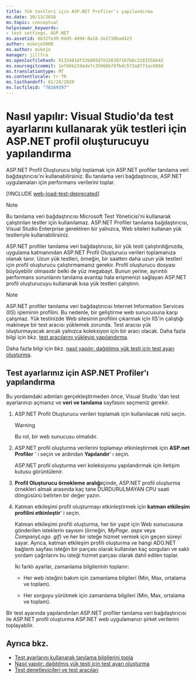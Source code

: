 ```yaml
---
title: Yük testleri için ASP.NET Profiler'ı yapılandırma
ms.date: 10/13/2016
ms.topic: conceptual
helpviewer_keywords:
- test settings, ASP.NET
ms.assetid: 6832fe39-04d5-4d94-8a18-3e2730bad423
author: mikejo5000
ms.author: mikejo
manager: jillfra
ms.openlocfilehash: 0132401df33bd65d7e328307167b6c228155bb42
ms.sourcegitcommit: 1efb6b219ade7c35068b79fbdc573a8771ac608d
ms.translationtype: MT
ms.contentlocale: tr-TR
ms.lasthandoff: 02/28/2020
ms.locfileid: "78169397"
---
```

# <a name="how-to-configure-aspnet-profiler-for-load-tests-using-test-settings-in-visual-studio"></a>Nasıl yapılır: Visual Studio'da test ayarlarını kullanarak yük testleri için ASP.NET profil oluşturucuyu yapılandırma

ASP.NET Profil Oluşturucu bilgi toplamak için ASP.NET profiler tanılama veri bağdaştırıcısı'nı kullanabilirsiniz. Bu tanılama veri bağdaştırıcısı, ASP.NET uygulamaları için performans verilerini toplar.

[!INCLUDE [web-load-test-deprecated](includes/web-load-test-deprecated.md)]

> [!NOTE]
> Bu tanılama veri bağdaştırıcısı Microsoft Test Yöneticisi'ni kullanarak çalıştırılan testler için kullanılamaz. ASP.NET Profiler tanılama bağdaştırıcısı, Visual Studio Enterprise gerektiren bir yalnızca, Web siteleri kullanan yük testleriyle kullanabilirsiniz.

ASP.NET profiler tanılama veri bağdaştırıcısı, bir yük testi çalıştırdığınızda, uygulama katmanından ASP.NET Profil Oluşturucu verileri toplamanıza olanak tanır. Uzun yük testleri, örneğin, bir saatten daha uzun yük testleri için profil oluşturucu çalıştırmamanız gerekir. Profil oluşturucu dosyası büyüyebilir olmasıdır belki de yüz megabayt. Bunun yerine, ayrıntılı performans sorunlarını tanılama avantajı hala erişmenizi sağlayan ASP.NET profil oluşturucuyu kullanarak kısa yük testleri çalıştırın.

> [!NOTE]
> ASP.NET profiler tanılama veri bağdaştırıcısı Internet Information Services (IIS) işleminin profilini. Bu nedenle, bir geliştirme web sunucusuna karşı çalışmaz. Yük testinizde Web sitesinin profilini çıkarmak için IIS'in çalıştığı makineye bir test aracısı yüklemek zorunda. Test aracısı yük oluşturmayacak ancak yalnızca koleksiyon için bir aracı olacak. Daha fazla bilgi için bkz. [test aracılarını yükleyip yapılandırma](../test/lab-management/install-configure-test-agents.md).

Daha fazla bilgi için bkz. [nasıl yapılır: dağıtılmış yük testi için test ayarı oluşturma](../test/how-to-create-a-test-setting-for-a-distributed-load-test.md).

## <a name="configure-the-aspnet-profiler-for-your-test-settings"></a>Test ayarlarınız için ASP.NET Profiler'ı yapılandırma

Bu yordamdaki adımları gerçekleştirmeden önce, Visual Studio 'dan test ayarlarınızı açmanız ve **veri ve tanılama** sayfasını seçmeniz gerekir.

1. ASP.NET Profil Oluşturucu verileri toplamak için kullanılacak rolü seçin.

    > [!WARNING]
    > Bu rol, bir web sunucusu olmalıdır.

2. ASP.NET profil oluşturma verilerini toplamayı etkinleştirmek için **ASP.net Profiler** ' ı seçin ve ardından **Yapılandır**' ı seçin.

     ASP.NET profil oluşturma veri koleksiyonu yapılandırmak için iletişim kutusu görüntülenir.

3. **Profil Oluşturucu örnekleme aralığı**içinde, ASP.NET profil oluşturma örnekleri almak arasında kaç tane DURDURULMAYAN CPU saati döngüsünü belirten bir değer yazın.

4. Katman etkileşimi profil oluşturmayı etkinleştirmek için **katman etkileşim profilini etkinleştir**' i seçin.

     Katman etkileşimi profili oluşturma, her bir yapıt için Web sunucusuna gönderilen isteklerin sayısını (örneğin, *MyPage. aspx* veya *CompanyLogo. gif*) ve her bir isteğe hizmet vermek için geçen süreyi sayar. Ayrıca, katman etkileşim profili oluşturma ve hangi ADO.NET bağlantı sayfası isteğin bir parçası olarak kullanılan kaç sorguları ve saklı yordam çağrılarını bu isteği hizmet parçası olarak dahil edilen toplar.

     İki farklı ayarlar, zamanlama bilgilerinin toplanır:

    - Her web isteğini bakım için zamanlama bilgileri (Min, Max, ortalama ve toplam).

    - Her sorguyu yürütmek için zamanlama bilgileri (Min, Max, ortalama ve toplam).

Bir test ayarında yapılandırılan ASP.NET profiler tanılama veri bağdaştırıcısı ile ASP.NET profil oluşturma ASP.NET web uygulamanızı şirket verilerini toplayabilir.

## <a name="see-also"></a>Ayrıca bkz.

- [Test ayarlarını kullanarak tanılama bilgilerini topla](../test/collect-diagnostic-information-using-test-settings.md)
- [Nasıl yapılır: dağıtılmış yük testi için test ayarı oluşturma](../test/how-to-create-a-test-setting-for-a-distributed-load-test.md)
- [Test denetleyicileri ve test aracıları](configure-test-agents-and-controllers-for-load-tests.md)